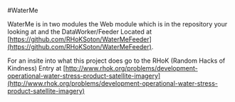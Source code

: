 #WaterMe

WaterMe is in two modules the Web module which is in the repository your looking at and the DataWorker/Feeder Located at [https://github.com/RHoKSoton/WaterMeFeeder](https://github.com/RHoKSoton/WaterMeFeeder).

For an insite into what this project does go to the RHoK (Random Hacks of Kindness) Entry at [http://www.rhok.org/problems/development-operational-water-stress-product-satellite-imagery](http://www.rhok.org/problems/development-operational-water-stress-product-satellite-imagery)